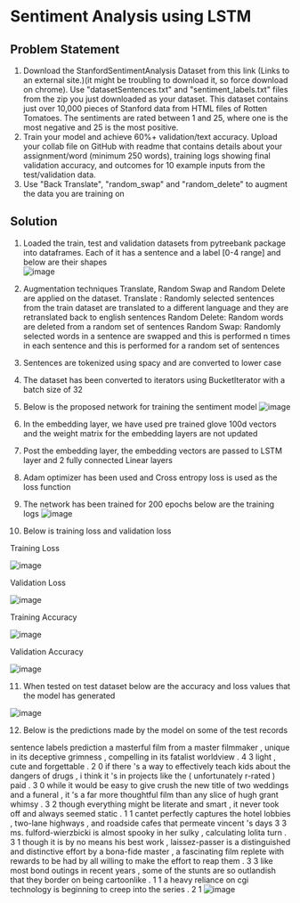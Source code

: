 # Sentiment Analysis using LSTM

## Problem Statement

1. Download the StanfordSentimentAnalysis Dataset from this link  (Links to an external site.)(it might be troubling to download it, so force download on chrome). Use "datasetSentences.txt" and "sentiment_labels.txt" files from the zip you just downloaded as your dataset. This dataset contains just over 10,000 pieces of Stanford data from HTML files of Rotten Tomatoes. The sentiments are rated between 1 and 25, where one is the most negative and 25 is the most positive.
2. Train your model and achieve 60%+ validation/text accuracy. Upload your collab file on GitHub with readme that contains details about your assignment/word (minimum 250 words), training logs showing final validation accuracy, and outcomes for 10 example inputs from the test/validation data.
3. Use "Back Translate", "random_swap" and "random_delete" to augment the data you are training on


## Solution

1. Loaded the train, test and validation datasets from pytreebank package into dataframes. Each of it has a sentence and a label [0-4 range] and below are their shapes  
![image](https://user-images.githubusercontent.com/24980224/120672755-3658a780-c4b0-11eb-8a6c-0e02109c6864.png)

2. Augmentation techniques Translate, Random Swap and Random Delete are applied on the dataset. 
    Translate : Randomly selected sentences from the train dataset are translated to a different language and they are retranslated back to english sentences
    Random Delete: Random words are deleted from a random set of sentences
    Random Swap: Randomly selected words in a sentence are swapped and this is performed n times in each sentence and this is performed for a random set of sentences

3. Sentences are tokenized using spacy and are converted to lower case 
4. The dataset has been converted to iterators using BucketIterator with a batch size of 32
5. Below is the proposed network for training the sentiment model
![image](https://user-images.githubusercontent.com/24980224/121193493-84dcbc00-c88b-11eb-95da-c72fa6393988.png)

6. In the embedding layer, we have used pre trained glove 100d vectors and the weight matrix for the embedding layers are not updated
7. Post the embedding layer, the embedding vectors are passed to LSTM layer and 2 fully connected Linear layers
8. Adam optimizer has been used and Cross entropy loss is used as the loss function
9. The network has been trained for 200 epochs below are the training logs
![image](https://user-images.githubusercontent.com/24980224/121204128-4ac3e800-c894-11eb-8c81-7416d2f066a6.png)


10. Below is training  loss and validation loss

Training Loss

![image](https://user-images.githubusercontent.com/24980224/121204259-64fdc600-c894-11eb-9cae-46cb3b7354f3.png)

Validation Loss

![image](https://user-images.githubusercontent.com/24980224/121204284-6af3a700-c894-11eb-8537-1a9fd919524a.png)

Training Accuracy

![image](https://user-images.githubusercontent.com/24980224/121204364-78109600-c894-11eb-98a3-721704e58810.png)


Validation Accuracy

![image](https://user-images.githubusercontent.com/24980224/121204414-7f37a400-c894-11eb-8762-ca97685ecc35.png)

11. When tested on test dataset below are the accuracy and loss values that the model has generated

![image](https://user-images.githubusercontent.com/24980224/121206990-895aa200-c896-11eb-9f6c-66bf578f764a.png)


12. Below is the predictions made by the model on some of the test records
 
sentence	labels	prediction
a masterful film from a master filmmaker , unique in its deceptive grimness , compelling in its fatalist worldview .	4	3
light , cute and forgettable .	2	0
if there 's a way to effectively teach kids about the dangers of drugs , i think it 's in projects like the ( unfortunately r-rated ) paid .	3	0
while it would be easy to give crush the new title of two weddings and a funeral , it 's a far more thoughtful film than any slice of hugh grant whimsy .	3	2
though everything might be literate and smart , it never took off and always seemed static .	1	1
cantet perfectly captures the hotel lobbies , two-lane highways , and roadside cafes that permeate vincent 's days	3	3
ms. fulford-wierzbicki is almost spooky in her sulky , calculating lolita turn .	3	1
though it is by no means his best work , laissez-passer is a distinguished and distinctive effort by a bona-fide master , a fascinating film replete with rewards to be had by all willing to make the effort to reap them .	3	3
like most bond outings in recent years , some of the stunts are so outlandish that they border on being cartoonlike .	1	1
a heavy reliance on cgi technology is beginning to creep into the series .	2	1
![image](https://user-images.githubusercontent.com/24980224/121213762-2835cd00-c89c-11eb-9745-68191ccf4e3b.png)
